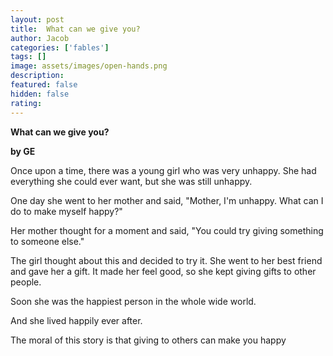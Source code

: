 ```yaml
---
layout: post
title:  What can we give you?
author: Jacob
categories: ['fables']
tags: []
image: assets/images/open-hands.png
description: 
featured: false
hidden: false
rating: 
---
```


**What can we give you?**

**by GE**

Once upon a time, there was a young girl who was very unhappy. She had everything she could ever want, but she was still unhappy.

One day she went to her mother and said, "Mother, I'm unhappy. What can I do to make myself happy?"

Her mother thought for a moment and said, "You could try giving something to someone else."

The girl thought about this and decided to try it. She went to her best friend and gave her a gift. It made her feel good, so she kept giving gifts to other people.

Soon she was the happiest person in the whole wide world.

And she lived happily ever after.

The moral of this story is that giving to others can make you happy
